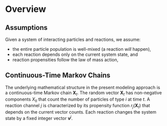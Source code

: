 # Overview

## Assumptions

Given a system of interacting particles and reactions, we assume:

- the entire particle population is well-mixed (a reaction *will* happen),
- each reaction depends only on the current system state, and
- reaction propensities follow the law of mass action,

## Continuous-Time Markov Chains

The underlying mathematical structure in the present modeling approach is a continuous-time Markov chain $\mathbf{X}_{t}$. The random vector $\mathbf{X}_{t}$ has non-negative components $X_{ti}$ that count the number of particles of type $i$ at time $t$. A reaction channel $j$ is characterized by its propensity function $r_{j}(\mathbf{X}_{t})$ that depends on the current vector counts. Each reaction changes the system state by a fixed integer vector $\mathbf{v}^{j}$.
